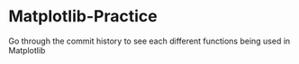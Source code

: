 # Matplotlib-Practice
Go through the commit history to see each different functions being used in Matplotlib
